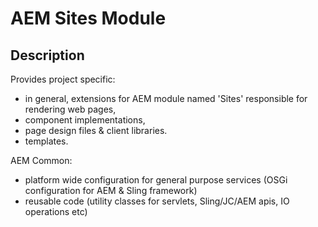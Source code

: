 # AEM Sites Module

## Description

Provides project specific:

* in general, extensions for AEM module named 'Sites' responsible for rendering web pages,
* component implementations,
* page design files & client libraries.
* templates.

AEM Common:

* platform wide configuration for general purpose services (OSGi configuration for AEM & Sling framework)
* reusable code (utility classes for servlets, Sling/JC/AEM apis, IO operations etc)
